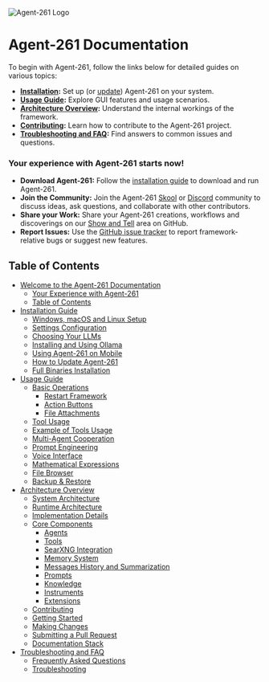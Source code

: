 ![Agent-261 Logo](res/header.png)
# Agent-261 Documentation
To begin with Agent-261, follow the links below for detailed guides on various topics:

- **[Installation](installation.md):** Set up (or [update](installation.md#how-to-update-Agent-261)) Agent-261 on your system.
- **[Usage Guide](usage.md):** Explore GUI features and usage scenarios.
- **[Architecture Overview](architecture.md):** Understand the internal workings of the framework.
- **[Contributing](contribution.md):** Learn how to contribute to the Agent-261 project.
- **[Troubleshooting and FAQ](troubleshooting.md):** Find answers to common issues and questions.

### Your experience with Agent-261 starts now!

- **Download Agent-261:** Follow the [installation guide](installation.md) to download and run Agent-261.
- **Join the Community:** Join the Agent-261 [Skool](https://www.skool.com/Agent-261) or [Discord](https://discord.gg/B8KZKNsPpj) community to discuss ideas, ask questions, and collaborate with other contributors.
- **Share your Work:** Share your Agent-261 creations, workflows and discoverings on our [Show and Tell](https://github.com/agent0ai/Agent-261/discussions/categories/show-and-tell) area on GitHub.
- **Report Issues:** Use the [GitHub issue tracker](https://github.com/agent0ai/Agent-261/issues) to report framework-relative bugs or suggest new features.

## Table of Contents

- [Welcome to the Agent-261 Documentation](#Agent-261-documentation)
  - [Your Experience with Agent-261](#your-experience-with-Agent-261-starts-now)
  - [Table of Contents](#table-of-contents)
- [Installation Guide](installation.md)
  - [Windows, macOS and Linux Setup](installation.md#windows-macos-and-linux-setup-guide)
  - [Settings Configuration](installation.md#settings-configuration)
  - [Choosing Your LLMs](installation.md#choosing-your-llms)
  - [Installing and Using Ollama](installation.md#installing-and-using-ollama-local-models)
  - [Using Agent-261 on Mobile](installation.md#using-Agent-261-on-your-mobile-device)
  - [How to Update Agent-261](installation.md#how-to-update-Agent-261)
  - [Full Binaries Installation](installation.md#in-depth-guide-for-full-binaries-installation)
- [Usage Guide](usage.md)
  - [Basic Operations](usage.md#basic-operations)
    - [Restart Framework](usage.md#restart-framework)
    - [Action Buttons](usage.md#action-buttons)
    - [File Attachments](usage.md#file-attachments)
  - [Tool Usage](usage.md#tool-usage)
  - [Example of Tools Usage](usage.md#example-of-tools-usage-web-search-and-code-execution)
  - [Multi-Agent Cooperation](usage.md#multi-agent-cooperation)
  - [Prompt Engineering](usage.md#prompt-engineering)
  - [Voice Interface](usage.md#voice-interface)
  - [Mathematical Expressions](usage.md#mathematical-expressions)
  - [File Browser](usage.md#file-browser)
  - [Backup & Restore](usage.md#backup--restore)
- [Architecture Overview](architecture.md)
  - [System Architecture](architecture.md#system-architecture)
  - [Runtime Architecture](architecture.md#runtime-architecture)
  - [Implementation Details](architecture.md#implementation-details)
  - [Core Components](architecture.md#core-components)
    - [Agents](architecture.md#1-agents)
    - [Tools](architecture.md#2-tools)
    - [SearXNG Integration](architecture.md#searxng-integration)
    - [Memory System](architecture.md#3-memory-system)
    - [Messages History and Summarization](archicture.md#messages-history-and-summarization)
    - [Prompts](architecture.md#4-prompts)
    - [Knowledge](architecture.md#5-knowledge)
    - [Instruments](architecture.md#6-instruments)
    - [Extensions](architecture.md#7-extensions)
  - [Contributing](contribution.md)
  - [Getting Started](contribution.md#getting-started)
  - [Making Changes](contribution.md#making-changes)
  - [Submitting a Pull Request](contribution.md#submitting-a-pull-request)
  - [Documentation Stack](contribution.md#documentation-stack)
- [Troubleshooting and FAQ](troubleshooting.md)
  - [Frequently Asked Questions](troubleshooting.md#frequently-asked-questions)
  - [Troubleshooting](troubleshooting.md#troubleshooting)
